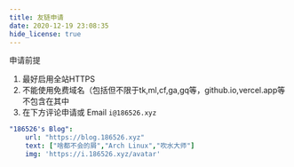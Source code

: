 ```yaml
---
title: 友链申请
date: 2020-12-19 23:08:35
hide_license: true
---
```


申请前提

1. 最好启用全站HTTPS
2. 不能使用免费域名（包括但不限于tk,ml,cf,ga,gq等，github.io,vercel.app等不包含在其中
3. 在下方评论申请或 Email `i@186526.xyz`

```yaml
"186526's Blog":
    url: "https://blog.186526.xyz"
    text: ["啥都不会的屑","Arch Linux","吹水大师"]
    img: 'https://i.186526.xyz/avatar'
```

